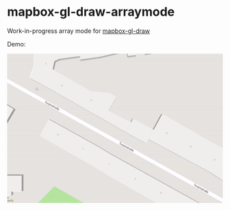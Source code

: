 # mapbox-gl-draw-arraymode

Work-in-progress array mode for [mapbox-gl-draw](https://github.com/mapbox/mapbox-gl-draw)

Demo:

![](demo.gif)
